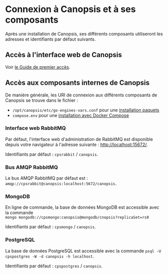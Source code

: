 # Connexion à Canopsis et à ses composants

Après une installation de Canopsis, ses différents composants utiliseront les adresses et identifiants par défaut suivants.

## Accès à l'interface web de Canopsis

Voir [le Guide de premier accès](../../guide-utilisation/premier-acces/index.md).

## Accès aux composants internes de Canopsis

De manière générale, les URI de connexion aux différents composants de Canopsis se trouve dans le fichier :

* `/opt/canopsis/etc/go-engines-vars.conf` pour une [installation paquets](installation-paquets.md)
* `compose.env` pour une [installation avec Docker Compose](installation-conteneurs.md)

### Interface web RabbitMQ

Par défaut, l'interface web d'administration de RabbitMQ est disponible depuis votre navigateur à l'adresse suivante : <http://localhost:15672/>.

Identifiants par défaut : `cpsrabbit` / `canopsis`.

### Bus AMQP RabbitMQ

Le bus AMQP RabbitMQ par défaut est : `amqp://cpsrabbit@canopsis:localhost:5672/canopsis`.

### MongoDB

En ligne de commande, la base de données MongoDB est accessible avec la commande  
`mongo mongodb://cpsmongo:canopsis@mongodb/cnopsis?replicaSet=rs0`

Identifiants par défaut : `cpsmongo` / `canopsis`.

### PostgreSQL

La base de données PostgreSQL est accessible avec la commande `psql -U cpspostgres -W -d canopsis -h localhost`.

Identifiants par défaut : `cpspostgres` / `canopsis`.
